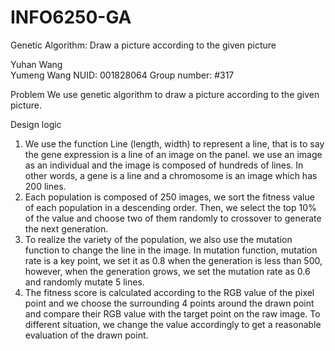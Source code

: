 # INFO6250-GA
Genetic Algorithm: Draw a picture according to the given picture

Yuhan Wang   
Yumeng Wang   NUID: 001828064
Group number: #317


Problem
We use  genetic algorithm to draw a picture according to the given picture.  

Design logic
1. We use the function Line (length, width) to represent a line, that is to say the gene expression is a line of an image on the panel.
 we use an image as an individual and the image is composed of hundreds of lines.  In other words, a gene is a line and a chromosome is an image  which has 200 lines.
2. Each population is composed of 250 images, we sort the fitness value of each population in a descending order. Then, we select the top 10% of the value and choose two of them randomly to crossover to generate the next generation.
3. To realize the variety of the population, we also use the mutation function to change the line in the image. In mutation function, mutation rate is a key point, we set it as 0.8 when the generation is less than 500, however, when the generation grows, we set the mutation rate as 0.6 and randomly mutate 5 lines.
4. The fitness score is calculated according to the RGB value of the pixel point and we choose the surrounding 4 points around the drawn point and compare their RGB value with the target point on the raw image. To different situation, we change the value accordingly to get a reasonable evaluation of the drawn point.

